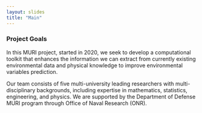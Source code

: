 ```yaml
---
layout: slides
title: "Main"
---
```



### Project Goals

In this MURI project, started in 2020, we seek to develop a computational toolkit that enhances the information we can extract from currently existing environmental data and physical knowledge to improve environmental variables prediction.


Our team consists of five multi-university leading researchers with multi-disciplinary backgrounds, including expertise in mathematics, statistics, engineering, and physics. We are supported by the Department of Defense MURI program through Office of Naval Research (ONR).
